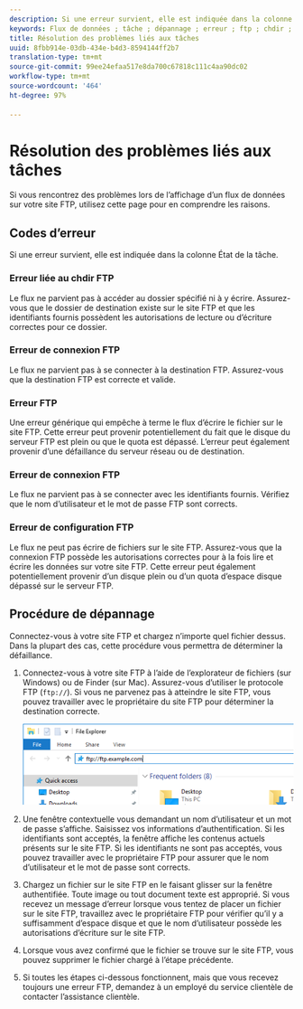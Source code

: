```yaml
---
description: Si une erreur survient, elle est indiquée dans la colonne État de la tâche.
keywords: Flux de données ; tâche ; dépannage ; erreur ; ftp ; chdir ; connexion ; connexion ; mettre ; mettre
title: Résolution des problèmes liés aux tâches
uuid: 8fbb914e-03db-434e-b4d3-8594144ff2b7
translation-type: tm+mt
source-git-commit: 99ee24efaa517e8da700c67818c111c4aa90dc02
workflow-type: tm+mt
source-wordcount: '464'
ht-degree: 97%

---
```



# Résolution des problèmes liés aux tâches

Si vous rencontrez des problèmes lors de l’affichage d’un flux de données sur votre site FTP, utilisez cette page pour en comprendre les raisons.

## Codes d’erreur

Si une erreur survient, elle est indiquée dans la colonne État de la tâche.

### Erreur liée au chdir FTP

Le flux ne parvient pas à accéder au dossier spécifié ni à y écrire. Assurez-vous que le dossier de destination existe sur le site FTP et que les identifiants fournis possèdent les autorisations de lecture ou d’écriture correctes pour ce dossier.

### Erreur de connexion FTP

Le flux ne parvient pas à se connecter à la destination FTP. Assurez-vous que la destination FTP est correcte et valide.

### Erreur FTP

Une erreur générique qui empêche à terme le flux d’écrire le fichier sur le site FTP. Cette erreur peut provenir potentiellement du fait que le disque du serveur FTP est plein ou que le quota est dépassé. L’erreur peut également provenir d’une défaillance du serveur réseau ou de destination.

### Erreur de connexion FTP

Le flux ne parvient pas à se connecter avec les identifiants fournis. Vérifiez que le nom d’utilisateur et le mot de passe FTP sont corrects.

### Erreur de configuration FTP

Le flux ne peut pas écrire de fichiers sur le site FTP. Assurez-vous que la connexion FTP possède les autorisations correctes pour à la fois lire et écrire les données sur votre site FTP. Cette erreur peut également potentiellement provenir d’un disque plein ou d’un quota d’espace disque dépassé sur le serveur FTP.

## Procédure de dépannage

Connectez-vous à votre site FTP et chargez n’importe quel fichier dessus. Dans la plupart des cas, cette procédure vous permettra de déterminer la défaillance.

1. Connectez-vous à votre site FTP à l’aide de l’explorateur de fichiers (sur Windows) ou de Finder (sur Mac). Assurez-vous d’utiliser le protocole FTP (`ftp://`). Si vous ne parvenez pas à atteindre le site FTP, vous pouvez travailler avec le propriétaire du site FTP pour déterminer la destination correcte.

   ![Explorateur de fichiers](assets/file_explorer.png)

2. Une fenêtre contextuelle vous demandant un nom d’utilisateur et un mot de passe s’affiche. Saisissez vos informations d’authentification. Si les identifiants sont acceptés, la fenêtre affiche les contenus actuels présents sur le site FTP. Si les identifiants ne sont pas acceptés, vous pouvez travailler avec le propriétaire FTP pour assurer que le nom d’utilisateur et le mot de passe sont corrects.
3. Chargez un fichier sur le site FTP en le faisant glisser sur la fenêtre authentifiée. Toute image ou tout document texte est approprié. Si vous recevez un message d’erreur lorsque vous tentez de placer un fichier sur le site FTP, travaillez avec le propriétaire FTP pour vérifier qu’il y a suffisamment d’espace disque et que le nom d’utilisateur possède les autorisations d’écriture sur le site FTP.
4. Lorsque vous avez confirmé que le fichier se trouve sur le site FTP, vous pouvez supprimer le fichier chargé à l’étape précédente.
5. Si toutes les étapes ci-dessous fonctionnent, mais que vous recevez toujours une erreur FTP, demandez à un employé du service clientèle de contacter l’assistance clientèle.
